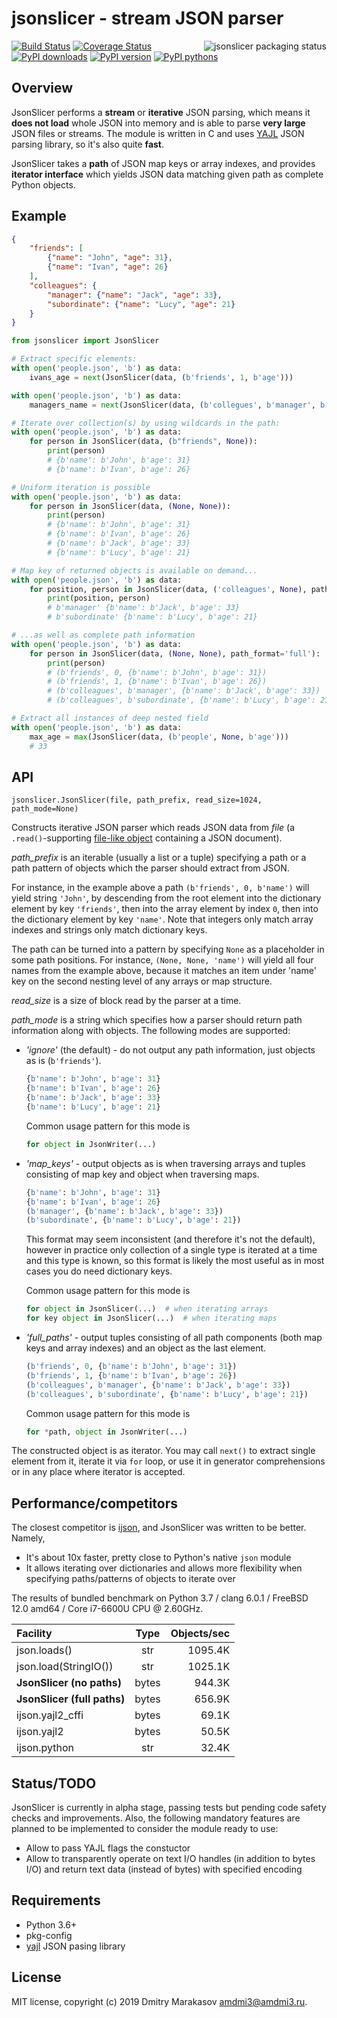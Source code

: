 # jsonslicer - stream JSON parser

<a href="https://repology.org/metapackage/python:jsonslicer/versions">
	<img src="https://repology.org/badge/vertical-allrepos/python:jsonslicer.svg" alt="jsonslicer packaging status" align="right">
</a>

[![Build Status](https://travis-ci.org/AMDmi3/jsonslicer.svg?branch=master)](https://travis-ci.org/AMDmi3/jsonslicer)
[![Coverage Status](https://coveralls.io/repos/github/AMDmi3/jsonslicer/badge.svg?branch=master)](https://coveralls.io/github/AMDmi3/jsonslicer?branch=master)
[![PyPI downloads](https://img.shields.io/pypi/dm/jsonslicer.svg)](https://pypi.org/project/jsonslicer/)
[![PyPI version](https://img.shields.io/pypi/v/jsonslicer.svg)](https://pypi.org/project/jsonslicer/)
[![PyPI pythons](https://img.shields.io/pypi/pyversions/jsonslicer.svg)](https://pypi.org/project/jsonslicer/)

## Overview

JsonSlicer performs a **stream** or **iterative** JSON parsing,
which means it **does not load** whole JSON into memory and is able
to parse **very large** JSON files or streams. The module is written
in C and uses [YAJL](https://lloyd.github.io/yajl/) JSON parsing
library, so it's also quite **fast**.

JsonSlicer takes a **path** of JSON map keys or array indexes, and provides
**iterator interface** which yields JSON data matching given path as complete
Python objects.

## Example

```json
{
    "friends": [
        {"name": "John", "age": 31},
        {"name": "Ivan", "age": 26}
    ],
    "colleagues": {
        "manager": {"name": "Jack", "age": 33},
        "subordinate": {"name": "Lucy", "age": 21}
    }
}
```

```python
from jsonslicer import JsonSlicer

# Extract specific elements:
with open('people.json', 'b') as data:
    ivans_age = next(JsonSlicer(data, (b'friends', 1, b'age')))

with open('people.json', 'b') as data:
    managers_name = next(JsonSlicer(data, (b'collegues', b'manager', b'name')))

# Iterate over collection(s) by using wildcards in the path:
with open('people.json', 'b') as data:
    for person in JsonSlicer(data, (b"friends", None)):
        print(person)
        # {b'name': b'John', b'age': 31}
        # {b'name': b'Ivan', b'age': 26}

# Uniform iteration is possible
with open('people.json', 'b') as data:
    for person in JsonSlicer(data, (None, None)):
        print(person)
        # {b'name': b'John', b'age': 31}
        # {b'name': b'Ivan', b'age': 26}
        # {b'name': b'Jack', b'age': 33}
        # {b'name': b'Lucy', b'age': 21}

# Map key of returned objects is available on demand...
with open('people.json', 'b') as data:
    for position, person in JsonSlicer(data, ('colleagues', None), path_format='map_keys'):
        print(position, person)
        # b'manager' {b'name': b'Jack', b'age': 33}
        # b'subordinate' {b'name': b'Lucy', b'age': 21}

# ...as well as complete path information
with open('people.json', 'b') as data:
    for person in JsonSlicer(data, (None, None), path_format='full'):
        print(person)
        # (b'friends', 0, {b'name': b'John', b'age': 31})
        # (b'friends', 1, {b'name': b'Ivan', b'age': 26})
        # (b'colleagues', b'manager', {b'name': b'Jack', b'age': 33})
        # (b'colleagues', b'subordinate', {b'name': b'Lucy', b'age': 21})

# Extract all instances of deep nested field
with open('people.json', 'b') as data:
    max_age = max(JsonSlicer(data, (b'people', None, b'age')))
    # 33
```

## API

```
jsonslicer.JsonSlicer(file, path_prefix, read_size=1024, path_mode=None)
```

Constructs iterative JSON parser which reads JSON data from _file_ (a `.read()`-supporting [file-like object](https://docs.python.org/3/glossary.html#term-file-like-object) containing a JSON document).

_path_prefix_ is an iterable (usually a list or a tuple) specifying
a path or a path pattern of objects which the parser should extract
from JSON.

For instance, in the example above a path `(b'friends', 0, b'name')`
will yield string `'John'`, by descending from the root element
into the dictionary element by key `'friends'`, then into the array
element by index `0`, then into the dictionary element by key
`'name'`. Note that integers only match array indexes and strings
only match dictionary keys.

The path can be turned into a pattern by specifying `None` as a
placeholder in some path positions. For instance,  `(None, None,
'name')` will yield all four names from the example above, because
it matches an item under 'name' key on the second nesting level of
any arrays or map structure.

_read_size_ is a size of block read by the parser at a time.

_path_mode_ is a string which specifies how a parser should
return path information along with objects. The following modes are
supported:

* _'ignore'_ (the default) - do not output any path information, just
objects as is (`b'friends'`).

  ```python
  {b'name': b'John', b'age': 31}
  {b'name': b'Ivan', b'age': 26}
  {b'name': b'Jack', b'age': 33}
  {b'name': b'Lucy', b'age': 21}
  ```

  Common usage pattern for this mode is

  ```python
  for object in JsonWriter(...)
  ```

* _'map_keys'_ - output objects as is when traversing arrays and tuples
consisting of map key and object when traversing maps.

  ```python
  {b'name': b'John', b'age': 31}
  {b'name': b'Ivan', b'age': 26}
  (b'manager', {b'name': b'Jack', b'age': 33})
  (b'subordinate', {b'name': b'Lucy', b'age': 21})
  ```

  This format may seem inconsistent (and therefore it's not the default),
  however in practice only collection of a single type is iterated at
  a time and this type is known, so this format is likely the most useful
  as in most cases you do need dictionary keys.

  Common usage pattern for this mode is

  ```python
  for object in JsonSlicer(...)  # when iterating arrays
  for key object in JsonSlicer(...)  # when iterating maps
  ```

* _'full_paths'_ - output tuples consisting of all path components
(both map keys and array indexes) and an object as the last element.

  ```python
  (b'friends', 0, {b'name': b'John', b'age': 31})
  (b'friends', 1, {b'name': b'Ivan', b'age': 26})
  (b'colleagues', b'manager', {b'name': b'Jack', b'age': 33})
  (b'colleagues', b'subordinate', {b'name': b'Lucy', b'age': 21})
  ```

  Common usage pattern for this mode is

  ```python
  for *path, object in JsonWriter(...)
  ```

The constructed object is as iterator. You may call `next()` to extract
single element from it, iterate it via `for` loop, or use it in generator
comprehensions or in any place where iterator is accepted.

## Performance/competitors

The closest competitor is [ijson](https://github.com/isagalaev/ijson),
and JsonSlicer was written to be better. Namely,

* It's about 10x faster, pretty close to Python's native `json` module
* It allows iterating over dictionaries and allows more flexibility when
  specifying paths/patterns of objects to iterate over

The results of bundled benchmark on Python 3.7 / clang 6.0.1 / FreeBSD 12.0 amd64 / Core i7-6600U CPU @ 2.60GHz.

| Facility                    | Type   | Objects/sec   |
|:----------------------------|:------:|--------------:|
| json.loads()                |    str |       1095.4K |
| json.load(StringIO())       |    str |       1025.1K |
| **JsonSlicer (no paths)**   |  bytes |        944.3K |
| **JsonSlicer (full paths)** |  bytes |        656.9K |
| ijson.yajl2_cffi            |  bytes |         69.1K |
| ijson.yajl2                 |  bytes |         50.5K |
| ijson.python                |    str |         32.4K |

## Status/TODO

JsonSlicer is currently in alpha stage, passing tests but pending
code safety checks and improvements. Also, the following mandatory
features are planned to be implemented to consider the module ready
to use:

- Allow to pass YAJL flags the constuctor
- Allow to transparently operate on text I/O handles (in addition
  to bytes I/O) and return text data (instead of bytes) with specified
  encoding

## Requirements

- Python 3.6+
- pkg-config
- [yajl](https://lloyd.github.io/yajl/) JSON pasing library

## License

MIT license, copyright (c) 2019 Dmitry Marakasov amdmi3@amdmi3.ru.

